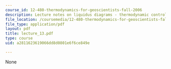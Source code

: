 ```yaml
---
course_id: 12-480-thermodynamics-for-geoscientists-fall-2006
description: Lecture notes on liquidus diagrams - thermodynamic controls on boundaries.
file_location: /coursemedia/12-480-thermodynamics-for-geoscientists-fall-2006/a2811623619066dd8d0801e6f6ce849e_lecture_13.pdf
file_type: application/pdf
layout: pdf
title: lecture_13.pdf
type: course
uid: a2811623619066dd8d0801e6f6ce849e

---
```

None